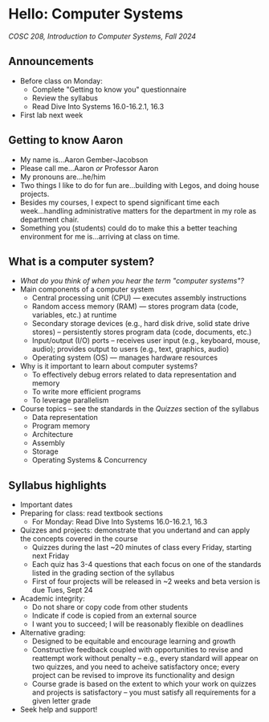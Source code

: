 # Hello: Computer Systems
_COSC 208, Introduction to Computer Systems, Fall 2024_

## Announcements
* Before class on Monday:
    * Complete "Getting to know you" questionnaire
    * Review the syllabus
    * Read Dive Into Systems 16.0-16.2.1, 16.3
* First lab next week

## Getting to know Aaron
* My name is...Aaron Gember-Jacobson
* Please call me...Aaron _or_ Professor Aaron
* My pronouns are...he/him
* Two things I like to do for fun are...building with Legos, and doing house projects.
* Besides my courses, I expect to spend significant time each week...handling administrative matters for the department in my role as department chair.
* Something you (students) could do to make this a better teaching environment for me is...arriving at class on time.

## What is a computer system?
* _What do you think of when you hear the term "computer systems"?_
* Main components of a computer system
    * Central processing unit (CPU) — executes assembly instructions
    * Random access memory (RAM) — stores program data (code, variables, etc.) at runtime
    * Secondary storage devices (e.g., hard disk drive, solid state drive stores) – persistently stores program data (code, documents, etc.)
    * Input/output (I/O) ports – receives user input (e.g., keyboard, mouse, audio); provides output to users (e.g., text, graphics, audio)
    * Operating system (OS) — manages hardware resources
* Why is it important to learn about computer systems?
    * To effectively debug errors related to data representation and memory
    * To write more efficient programs
    * To leverage parallelism
* Course topics – see the standards in the _Quizzes_ section of the syllabus
    * Data representation
    * Program memory
    * Architecture
    * Assembly
    * Storage
    * Operating Systems & Concurrency

## Syllabus highlights
* Important dates
* Preparing for class: read textbook sections
    * For Monday: Read Dive Into Systems 16.0-16.2.1, 16.3
* Quizzes and projects: demonstrate that you undertand and can apply the concepts covered in the course
    * Quizzes during the last ~20 minutes of class every Friday, starting next Friday
    * Each quiz has 3-4 questions that each focus on one of the standards listed in the grading section of the syllabus
    * First of four projects will be released in ~2 weeks and beta version is due Tues, Sept 24
* Academic integrity: 
    * Do not share or copy code from other students
    * Indicate if code is copied from an external source
    * I want you to succeed; I will be reasonably flexible on deadlines
* Alternative grading:
    * Designed to be equitable and encourage learning and growth
    * Constructive feedback coupled with opportunities to revise and reattempt work without penalty – e.g., every standard will appear on two quizzes, and you need to acheive satisfactory once; every project can be revised to improve its functionality and design
    * Course grade is based on the extent to which your work on quizzes and projects is satisfactory – you must satisfy all requirements for a given letter grade
* Seek help and support!
